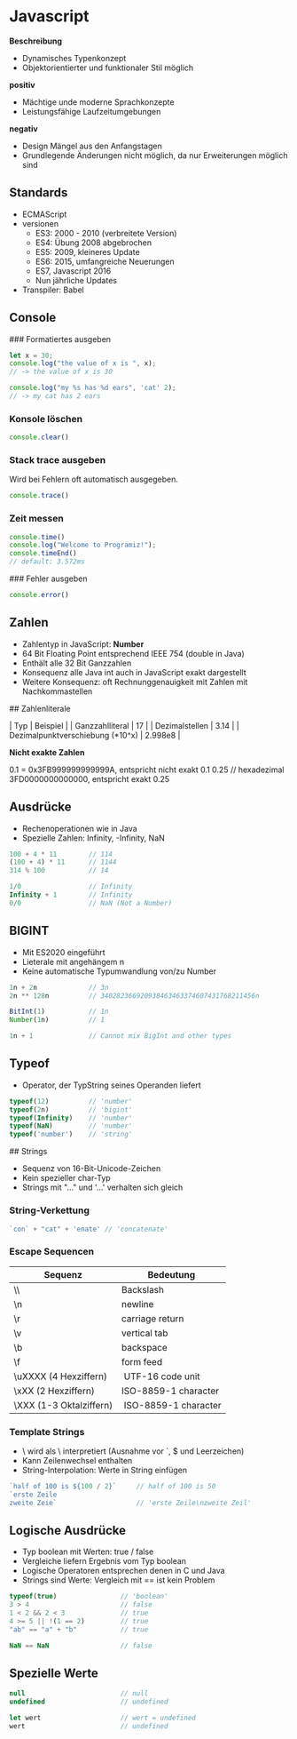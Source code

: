 # Javascript

**Beschreibung**
- Dynamisches Typenkonzept
- Objektorientierter und funktionaler Stil möglich


**positiv**

- Mächtige unde moderne Sprachkonzepte
- Leistungsfähige Laufzeitumgebungen

**negativ**

- Design Mängel aus den Anfangstagen
- Grundlegende Änderungen nicht möglich, da nur Erweiterungen möglich sind

## Standards

- ECMAScript
- versionen
	- ES3: 2000 - 2010 (verbreitete Version)
	- ES4: Übung 2008 abgebrochen
	- ES5: 2009, kleineres Update
	- ES6: 2015, umfangreiche Neuerungen
	- ES7, Javascript 2016
	- Nun jährliche Updates
- Transpiler: Babel


## Console

### Formatiertes ausgeben

```javascript
let x = 30;
console.log("the value of x is ", x);
// -> the value of x is 30

console.log("my %s has %d ears", 'cat' 2);
// -> my cat has 2 ears
```


### Konsole löschen

```javascript
console.clear()
```

### Stack trace ausgeben

Wird bei Fehlern oft automatisch ausgegeben.

```javascript
console.trace()
```

### Zeit messen

```javascript
console.time()
console.log("Welcome to Programiz!");
console.timeEnd()
// default: 3.572ms
```

### Fehler ausgeben

```javascript
console.error()
```

## Zahlen

- Zahlentyp in JavaScript: **Number**
- 64 Bit Floating Point entsprechend IEEE 754 (double in Java)
- Enthält alle 32 Bit Ganzzahlen
- Konsequenz alle Java int auch in JavaScript exakt dargestellt
- Weitere Konsequenz: oft Rechnunggenauigkeit mit Zahlen mit Nachkommastellen

## Zahlenliterale

| Typ | Beispiel |
| Ganzzahlliteral | 17 |
| Dezimalstellen | 3.14 |
| Dezimalpunktverschiebung (*10^x) | 2.998e8 |

**Nicht exakte Zahlen**

0.1 = 0x3FB999999999999A, entspricht nicht exakt 0.1
0.25 // hexadezimal 3FD0000000000000, entspricht exakt 0.25

## Ausdrücke

- Rechenoperationen wie in Java
- Spezielle Zahlen: Infinity, -Infinity, NaN

```javascript
100 + 4 * 11 		// 114
(100 + 4) * 11 		// 1144
314 % 100 			// 14

1/0					// Infinity
Infinity + 1		// Infinity
0/0					// NaN (Not a Number)
```

## BIGINT

- Mit ES2020 eingeführt
- Lieterale mit angehängem n
- Keine automatische Typumwandlung von/zu Number

```javascript
1n + 2n				// 3n
2n ** 128n			// 340282366920938463463374607431768211456n

BitInt(1)			// 1n
Number(1n)			// 1

1n + 1				// Cannot mix BigInt and other types
```

## Typeof

- Operator, der TypString seines Operanden liefert

```javascript
typeof(12)			// 'number'
typeof(2n)			// 'bigint'
typeof(Infinity)	// 'number'
typeof(NaN)			// 'number'
typeof('number')	// 'string'
```

## Strings

- Sequenz von 16-Bit-Unicode-Zeichen
- Kein spezieller char-Typ
- Strings mit "..." und '...' verhalten sich gleich

### String-Verkettung

```javascript
`con` + "cat" + 'enate' // 'concatenate'
```

### Escape Sequencen

| Sequenz | Bedeutung |
|--|--|
| \\\\ | Backslash |
| \\n | newline |
| \\r | carriage return |
| \\v | vertical tab |
| \\b | backspace |
| \\f | form feed |
| \\uXXXX (4 Hexziffern) | UTF-16 code unit |
| \\xXX (2 Hexziffern) | ISO-8859-1 character |
| \\XXX (1-3 Oktalziffern) | ISO-8859-1 character | 

### Template Strings

- \\ wird als \\ interpretiert (Ausnahme vor `, $ und Leerzeichen)
- Kann Zeilenwechsel enthalten
- String-Interpolation: Werte in String einfügen

```javascript 
`half of 100 is ${100 / 2}`		// half of 100 is 50
`erste Zeile
zweite Zeie`					// 'erste Zeile\nzweite Zeil'
```


## Logische Ausdrücke

- Typ boolean mit Werten: true / false
- Vergleiche liefern Ergebnis vom Typ boolean
- Logische Operatoren entsprechen denen in C und Java
- Strings sind Werte: Vergleich mit == ist kein Problem

```javascript
typeof(true)				// 'boolean'
3 > 4						// false
1 < 2 && 2 < 3				// true
4 >= 5 || !(1 == 2)			// true
"ab" == "a" + "b"			// true

NaN == NaN					// false
```

## Spezielle Werte


```javascript
null 						// null
undefined					// undefined

let wert					// wert = undefined
wert						// undefined
```
